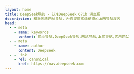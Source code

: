```yaml
---
layout: home
title: DeepSeek导航 - 认准DeepSeek 671b 满血版
description: 精选优质网址导航，为您提供高效便捷的上网导航服务
head:
  - - meta
    - name: keywords
      content: 网址导航,DeepSeek导航,网站导航,上网导航,实用网站
  - - meta
    - name: author
      content: DeepSeek
  - - link
    - rel: canonical
      href: https://nav.deepseek.com
---
```


<script setup>
import { navigation } from './data/navigation'
</script>

<div class="nav-container">
  

  <NavGrid :categories="navigation.categories" />
</div>

<style scoped>
.nav-container {
  max-width: var(--content-width);
  margin: 0 auto;
  padding: 0 1rem;
}
@media (max-width: 640px) {
  .nav-container {
    margin-left: 0;
    margin-right: 0;
    padding-left:0;
    padding-right:0;
  }
}

.nav-header {
  text-align: center;
  padding: 3rem 0;
  margin-bottom: 2rem;
  background: var(--bg-gradient);
  border-radius: 12px;
}

.nav-header-content {
  max-width: 600px;
  margin: 0 auto;
}

.nav-header h1 {
  background: var(--primary-gradient);
  -webkit-background-clip: text;
  background-clip: text;
  color: transparent;
  font-size: 2.5rem;
  font-weight: 700;
  margin-bottom: 1rem;
}

.nav-header p {
  color: var(--text-color-light);
  font-size: 1.1rem;
  line-height: 1.6;
}

@media (max-width: 640px) {
  .nav-header {
    padding: 2rem 1rem;
  }
  
  .nav-header h1 {
    font-size: 2rem;
  }
  
  .nav-header p {
    font-size: 1rem;
  }
}
</style> 
